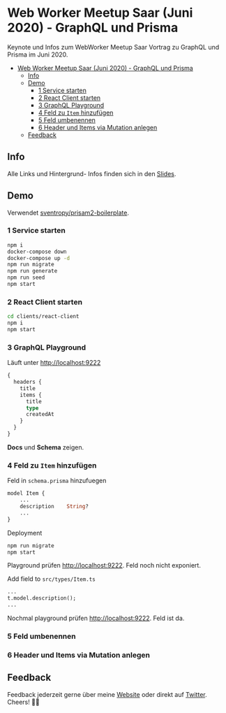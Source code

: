 # Web Worker Meetup Saar (Juni 2020) - GraphQL und Prisma

Keynote und Infos zum WebWorker Meetup Saar Vortrag zu GraphQL und Prisma im Juni 2020.

- [Web Worker Meetup Saar (Juni 2020) - GraphQL und Prisma](#web-worker-meetup-saar-juni-2020---graphql-und-prisma)
  - [Info](#info)
  - [Demo](#demo)
    - [1 Service starten](#1-service-starten)
    - [2 React Client starten](#2-react-client-starten)
    - [3 GraphQL Playground](#3-graphql-playground)
    - [4 Feld zu `Item` hinzufügen](#4-feld-zu-item-hinzufügen)
    - [5 Feld umbenennen](#5-feld-umbenennen)
    - [6 Header und Items via Mutation anlegen](#6-header-und-items-via-mutation-anlegen)
  - [Feedback](#feedback)


## Info

Alle Links und Hintergrund- Infos finden sich in den [Slides](wwsaar-graphql-prisma.pdf).

## Demo

Verwendet [sventropy/prisam2-boilerplate](https://github.com/sventropy/prisma2-boilerplate).

### 1 Service starten

```sh
npm i
docker-compose down
docker-compose up -d
npm run migrate
npm run generate
npm run seed
npm start
```


### 2 React Client starten

```sh
cd clients/react-client
npm i
npm start
```

### 3 GraphQL Playground

Läuft unter <http://localhost:9222>

```graphql
{
  headers {
    title
    items {
      title
      type
      createdAt
    }
  }
}
```

**Docs** und **Schema** zeigen.

### 4 Feld zu `Item` hinzufügen

Feld in `schema.prisma` hinzufuegen

```graphql
model Item {
    ...
    description    String? 
    ...
}
```

Deployment

```sh
npm run migrate
npm start
```

Playground prüfen <http://localhost:9222>. Feld noch nicht exponiert.

Add field to `src/types/Item.ts`

```graphql
...
t.model.description();
...
```

Nochmal playground prüfen <http://localhost:9222>. Feld ist da.

### 5 Feld umbenennen

### 6 Header und Items via Mutation anlegen

## Feedback

Feedback jederzeit gerne über meine [Website](https://hennessen.net) oder direkt auf [Twitter](https://twitter.com/svenhennessen). Cheers! 👋🏻
